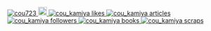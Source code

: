 <p align="left">
  <a href="https://github.com/cou723/cou723/">
    <img src="https://komarev.com/ghpvc/?style=for-the-badge&username=cou723" alt="cou723" />
  </a>
  <a href="http://qiita.com/cou_C">
    <img height="20" src="https://qiita-badge.apiapi.app/s/cou_C/posts.svg" />
  </a>
  <!-- Like のバッジ -->
  <a href="https://zenn.dev/cou_kamiya">
    <img src="https://zenn.badge.nikaera.com/s/cou_kamiya/likes?style=for-the-badge" alt="cou_kamiya likes" />
  </a>

  <!-- Articles のバッジ -->
  <a href="https://zenn.dev/cou_kamiya/articles">
    <img src="https://zenn.badge.nikaera.com/s/cou_kamiya/articles?style=for-the-badge" alt="cou_kamiya articles" />
  </a>

  <!-- Followers のバッジ -->
  <a href="https://zenn.dev/cou_kamiya/followers">
    <img src="https://zenn.badge.nikaera.com/s/cou_kamiya/followers?style=for-the-badge" alt="cou_kamiya followers" />
  </a>

  <!-- Books のバッジ -->
  <a href="https://zenn.dev/cou_kamiya/books">
    <img src="https://zenn.badge.nikaera.com/s/cou_kamiya/books?style=for-the-badge" alt="cou_kamiya books" />
  </a>

  <!-- Scraps のバッジ -->
  <a href="https://zenn.dev/cou_kamiya/scraps">
    <img src="https://zenn.badge.nikaera.com/s/cou_kamiya/scraps?style=for-the-badge" alt="cou_kamiya scraps" />
  </a>
</p>

